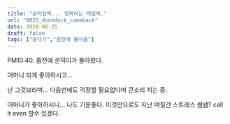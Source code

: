 ```yaml
---
title: "쑨덕컴백... 정확히는 케임백."
url: "0825_doonduck_cameback"
date: 2020-08-25
draft: false
tags: ["쑨더기","좀전에 돌아옴"]
---
```

PM10:40. 좀전에 쑨덕이가 돌아왔다.

어머니 되게 좋아하시고...

난 그것보라며... 다음번에도 걱정할 필요없다며 큰소리 치는 중.

어머니가 좋아하시니... 나도 기분좋다. 이것만으로도 지난 며칠간 스트레스 쌤쌤? call it even 할수 있겠다.
